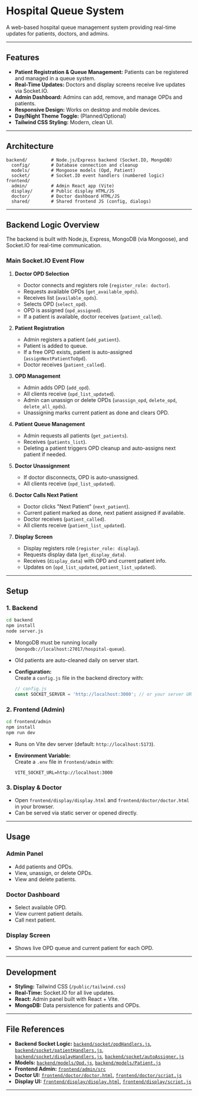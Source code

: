 # Hospital Queue System

A web-based hospital queue management system providing real-time updates for patients, doctors, and admins.

---

## Features

- **Patient Registration & Queue Management:** Patients can be registered and managed in a queue system.
- **Real-Time Updates:** Doctors and display screens receive live updates via Socket.IO.
- **Admin Dashboard:** Admins can add, remove, and manage OPDs and patients.
- **Responsive Design:** Works on desktop and mobile devices.
- **Day/Night Theme Toggle:** (Planned/Optional)
- **Tailwind CSS Styling:** Modern, clean UI.

---

## Architecture

```
backend/         # Node.js/Express backend (Socket.IO, MongoDB)
  config/        # Database connection and cleanup
  models/        # Mongoose models (Opd, Patient)
  socket/        # Socket.IO event handlers (numbered logic)
frontend/
  admin/         # Admin React app (Vite)
  display/       # Public display HTML/JS
  doctor/        # Doctor dashboard HTML/JS
  shared/        # Shared frontend JS (config, dialogs)
```

---

## Backend Logic Overview

The backend is built with Node.js, Express, MongoDB (via Mongoose), and Socket.IO for real-time communication.

### Main Socket.IO Event Flow

1. **Doctor OPD Selection**
   - Doctor connects and registers role (`register_role: doctor`).
   - Requests available OPDs (`get_available_opds`).
   - Receives list (`available_opds`).
   - Selects OPD (`select_opd`).
   - OPD is assigned (`opd_assigned`).
   - If a patient is available, doctor receives (`patient_called`).

2. **Patient Registration**
   - Admin registers a patient (`add_patient`).
   - Patient is added to queue.
   - If a free OPD exists, patient is auto-assigned (`assignNextPatientToOpd`).
   - Doctor receives (`patient_called`).

3. **OPD Management**
   - Admin adds OPD (`add_opd`).
   - All clients receive (`opd_list_updated`).
   - Admin can unassign or delete OPDs (`unassign_opd`, `delete_opd`, `delete_all_opds`).
   - Unassigning marks current patient as done and clears OPD.

4. **Patient Queue Management**
   - Admin requests all patients (`get_patients`).
   - Receives (`patients_list`).
   - Deleting a patient triggers OPD cleanup and auto-assigns next patient if needed.

5. **Doctor Unassignment**
   - If doctor disconnects, OPD is auto-unassigned.
   - All clients receive (`opd_list_updated`).

6. **Doctor Calls Next Patient**
   - Doctor clicks "Next Patient" (`next_patient`).
   - Current patient marked as done, next patient assigned if available.
   - Doctor receives (`patient_called`).
   - All clients receive (`patient_list_updated`).

7. **Display Screen**
   - Display registers role (`register_role: display`).
   - Requests display data (`get_display_data`).
   - Receives (`display_data`) with OPD and current patient info.
   - Updates on (`opd_list_updated`, `patient_list_updated`).

---

## Setup

### 1. Backend

```sh
cd backend
npm install
node server.js
```

- MongoDB must be running locally (`mongodb://localhost:27017/hospital-queue`).
- Old patients are auto-cleaned daily on server start.
- **Configuration:**  
  Create a `config.js` file in the backend directory with:

  ```js
  // config.js
  const SOCKET_SERVER = 'http://localhost:3000'; // or your server URL
  ```

### 2. Frontend (Admin)

```sh
cd frontend/admin
npm install
npm run dev
```

- Runs on Vite dev server (default: `http://localhost:5173`).
- **Environment Variable:**  
  Create a `.env` file in `frontend/admin` with:
  
  ```
  VITE_SOCKET_URL=http://localhost:3000
  ```

### 3. Display & Doctor

- Open `frontend/display/display.html` and `frontend/doctor/doctor.html` in your browser.
- Can be served via static server or opened directly.

---

## Usage

### Admin Panel

- Add patients and OPDs.
- View, unassign, or delete OPDs.
- View and delete patients.

### Doctor Dashboard

- Select available OPD.
- View current patient details.
- Call next patient.

### Display Screen

- Shows live OPD queue and current patient for each OPD.

---

## Development

- **Styling:** Tailwind CSS (`/public/tailwind.css`)
- **Real-Time:** Socket.IO for all live updates.
- **React:** Admin panel built with React + Vite.
- **MongoDB:** Data persistence for patients and OPDs.

---

## File References

- **Backend Socket Logic:** [`backend/socket/opdHandlers.js`](backend/socket/opdHandlers.js), [`backend/socket/patientHandlers.js`](backend/socket/patientHandlers.js), [`backend/socket/displayHandlers.js`](backend/socket/displayHandlers.js), [`backend/socket/autoAssigner.js`](backend/socket/autoAssigner.js)
- **Models:** [`backend/models/Opd.js`](backend/models/Opd.js), [`backend/models/Patient.js`](backend/models/Patient.js)
- **Frontend Admin:** [`frontend/admin/src`](frontend/admin/src)
- **Doctor UI:** [`frontend/doctor/doctor.html`](frontend/doctor/doctor.html), [`frontend/doctor/script.js`](frontend/doctor/script.js)
- **Display UI:** [`frontend/display/display.html`](frontend/display/display.html), [`frontend/display/script.js`](frontend/display/script.js)

---


